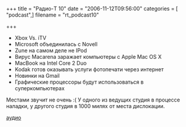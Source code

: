 +++
title = "Радио-T 10"
date = "2006-11-12T09:56:00"
categories = [ "podcast",]
filename = "rt_podcast10"

+++

- Xbox Vs. iTV
- Microsoft объединилась с Novell
- Zune на самом деле не IPod
- Вирус Macarena заражает компьютеры с Apple Mac OS Х
- MacBook на Intel Core 2 Duo
- Kodak готов оказывать услуги фотопечати через интернет
- Новинки на Gmail
- Графические процессоры будут использоваться в суперкомпьютерах

Местами звучит не очень :( У одного из ведущих студия в процессе наладки, у другого студия в 1000 милях от места дислокации.

[аудио](http://cdn.radio-t.com/rt_podcast10.mp3)
<audio src="http://cdn.radio-t.com/rt_podcast10.mp3" preload="none"></audio>
